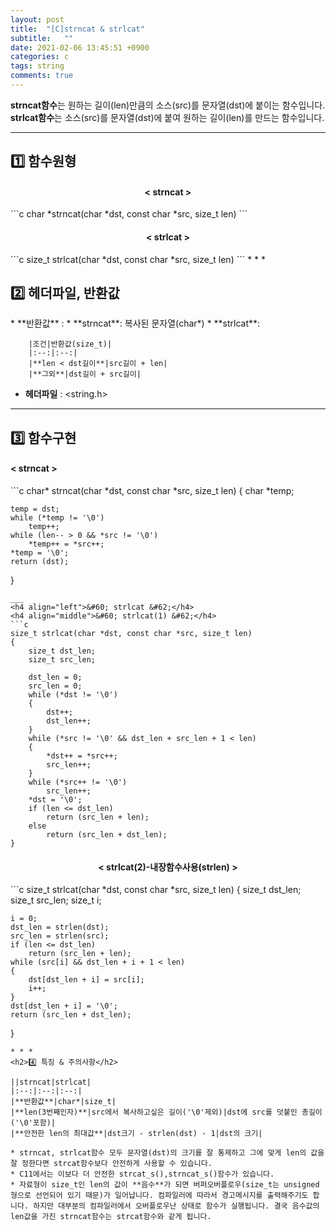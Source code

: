 ```yaml
---
layout: post
title:  "[C]strncat & strlcat"
subtitle:   ""
date: 2021-02-06 13:45:51 +0900
categories: c
tags: string
comments: true
---
```


**strncat함수**는 원하는 길이(len)만큼의 소스(src)를 문자열(dst)에 붙이는 함수입니다.<br />
**strlcat함수**는 소스(src)를 문자열(dst)에 붙여 원하는 길이(len)를 만드는 함수입니다.

* * *
<h2>1️⃣ 함수원형</h2>
<h4 align="middle">&#60; strncat &#62;</h4>
```c
char *strncat(char *dst, const char *src, size_t len)
```
<h4 align="middle">&#60; strlcat &#62;</h4>
```c
size_t strlcat(char *dst, const char *src, size_t len)
```
* * *
<h2>2️⃣ 헤더파일, 반환값</h2>
* **반환값** : 
    * **strncat**: 복사된 문자열(char*)
    * **strlcat**: 

        |조건|반환값(size_t)|
        |:--:|:--:|
        |**len < dst길이**|src길이 + len|
        |**그외**|dst길이 + src길이|

* **헤더파일** : &lt;string.h&gt;

* * *
<h2>3️⃣ 함수구현</h2>
<h4 align="left">&#60; strncat &#62;</h4>
```c
char* strncat(char *dst, const char *src, size_t len)
{
    char *temp;

    temp = dst;
    while (*temp != '\0')
        temp++;
    while (len-- > 0 && *src != '\0')
        *temp++ = *src++;
    *temp = '\0';
    return (dst);
}
```
___
<h4 align="left">&#60; strlcat &#62;</h4>
<h4 align="middle">&#60; strlcat(1) &#62;</h4>
```c
size_t strlcat(char *dst, const char *src, size_t len)
{
    size_t dst_len;
    size_t src_len;

    dst_len = 0;
    src_len = 0;
    while (*dst != '\0')
	{
		dst++;
        dst_len++;
	}
    while (*src != '\0' && dst_len + src_len + 1 < len)
    {
        *dst++ = *src++;
        src_len++;
    }
    while (*src++ != '\0')
        src_len++;
    *dst = '\0';
    if (len <= dst_len)
        return (src_len + len);
    else
        return (src_len + dst_len);
}
```
<h4 align="middle">&#60; strlcat(2)-내장함수사용(strlen) &#62;</h4>
```c
size_t	strlcat(char *dst, const char *src, size_t len)
{
	size_t dst_len;
	size_t src_len;
	size_t i;

	i = 0;
	dst_len = strlen(dst);
	src_len = strlen(src);
	if (len <= dst_len)
		return (src_len + len);
	while (src[i] && dst_len + i + 1 < len)
	{
		dst[dst_len + i] = src[i];
		i++;
	}
	dst[dst_len + i] = '\0';
	return (src_len + dst_len);
}
```
* * *
<h2>4️⃣ 특징 & 주의사항</h2>

||strncat|strlcat|
|:--:|:--:|:--:|
|**반환값**|char*|size_t|
|**len(3번째인자)**|src에서 복사하고싶은 길이('\0'제외)|dst에 src를 덧붙인 총길이('\0'포함)|
|**안전한 len의 최대값**|dst크기 - strlen(dst) - 1|dst의 크기|

* strncat, strlcat함수 모두 문자열(dst)의 크기를 잘 통제하고 그에 맞게 len의 값을 잘 정한다면 strcat함수보다 안전하게 사용할 수 있습니다.
* C11에서는 이보다 더 안전한 strcat_s(),strncat_s()함수가 있습니다.
* 자료형이 size_t인 len의 값이 **음수**가 되면 버퍼오버플로우(size_t는 unsigned형으로 선언되어 있기 때문)가 일어납니다. 컴파일러에 따라서 경고메시지를 출력해주기도 합니다. 하지만 대부분의 컴파일러에서 오버플로우난 상태로 함수가 실행됩니다. 결국 음수값의 len값을 가진 strncat함수는 strcat함수와 같게 됩니다.